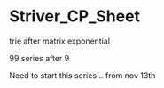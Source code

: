 # Striver_CP_Sheet


trie after  matrix exponential

99 series after 9

Need to start this series .. from nov 13th
